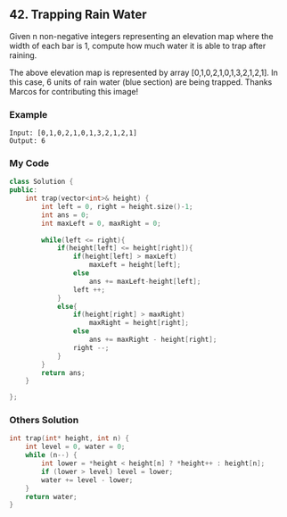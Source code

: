 ## 42. Trapping Rain Water

Given n non-negative integers representing an elevation map where the width of each bar is 1, compute how much water it is able to trap after raining.

The above elevation map is represented by array [0,1,0,2,1,0,1,3,2,1,2,1]. In this case, 6 units of rain water (blue section) are being trapped. Thanks Marcos for contributing this image!

### Example
```
Input: [0,1,0,2,1,0,1,3,2,1,2,1]
Output: 6
```

### My Code
```c++
class Solution {
public:
    int trap(vector<int>& height) {
        int left = 0, right = height.size()-1;
        int ans = 0;
        int maxLeft = 0, maxRight = 0;
        
        while(left <= right){
            if(height[left] <= height[right]){
                if(height[left] > maxLeft)
                    maxLeft = height[left];
                else
                    ans += maxLeft-height[left];
                left ++;
            }
            else{
                if(height[right] > maxRight)
                    maxRight = height[right];
                else
                    ans += maxRight - height[right];
                right --;
            }
        }
        return ans;
    }

};
```


### Others Solution
```c++
int trap(int* height, int n) {
    int level = 0, water = 0;
    while (n--) {
        int lower = *height < height[n] ? *height++ : height[n];
        if (lower > level) level = lower;
        water += level - lower;
    }
    return water;
}
```


